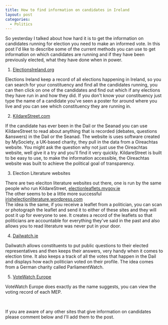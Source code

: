 ```yaml
---
title: How to find information on candidates in Ireland
layout: post
categories:
  - Politics
---
```

So yesterday I talked about how hard it is to get the information on candidates running for election you need to make an informed vote. In this post I'd like to describe some of the current methods you can use to get information on which candidates are running and if they have been previously elected, what they have done when in power.<!-- more -->

1. [ElectionsIreland.org][1]

Elections Ireland keep a record of all elections happening in Ireland, so you can search for your constituency and find all the candidates running, you can then click on one of the candidates and find out which if any elections they have run in and how they did. If you don't know your constituency just type the name of a candidate you've seen a poster for around where you live and you can see which constituency they are running in.

2. [KildareStreet.com][2]

If the candidate has ever been in the Dail or the Seanad you can use KildareStreet to read about anything that is recorded (debates, questions &answers) in the Dail or the Seanad. The website is uses software created by MySociety, a UK-based charity, they pull in the data from a Oireachtas website. You might ask the question why not just use the Oireachtas website, well give it a try and you'll find it very quickly. KildareStreet is built to be easy to use, to make the information accessible, the Oireachtas website was built to achieve the political goal of transparency.

3. Election Literature websites

There are two eleciton literature websites out there, one is run by the same people who run KildareStreet, [electionleaflets.mygov.ie][3]  
The other seems to be a little more successful [irishelectionliterature.wordpress.com][4]  
The idea is the same, if you receive a leaflet from a politician, you can scan or photograph the leaflet and send it to either of these sites and they will post it up for everyone to see. It creates a record of the leaflets so that politicians are accountable for everything they've said in the past and also allows you to read literature was never put in your door.

4. [Dailwatch.ie][5]

Dailwatch allows constituents to put public questions to their elected representatives and then keeps their answers, very handy when it comes to election time. It also keeps a track of all the votes that happen in the Dail and displays how each politician voted on their profile. The idea comes from a German charity called ParliamentWatch.

5. [VoteWatch Europe][6]

VoteWatch Europe does exactly as the name suggests, you can view the voting record of each MEP.

&nbsp;

If you are aware of any other sites that give information on candidates please comment below and I'll add them to the post.

&nbsp;

 [1]: https://electionsireland.org/
 [2]: http://www.kildarestreet.com/
 [3]: http://electionleaflets.mygov.ie/
 [4]: http://irishelectionliterature.wordpress.com/
 [5]: http://dailwatch.ie/
 [6]: http://www.votewatch.eu/